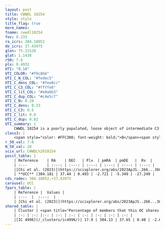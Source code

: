 ```yaml
---
layout: post
title: CWWDL 10254
style: style
title_flag: true
more_names: 
fname: cwwdl10254
fov: 0.233
ra_icrs: 304.18052
de_icrs: 37.43975
glon: 75.21528
glat: 1.1438
r50: 7.0
plx: 0.4932
UTI: "0.18"
UTI_COLOR: "#f9c8bb"
UTI_C_N_COL: "#fedec5"
UTI_C_dens_COL: "#fee8cc"
UTI_C_C3_COL: "#ffffe8"
UTI_C_lit_COL: "#e0a6b3"
UTI_C_dup_COL: "#c4e5c7"
UTI_C_N: 0.28
UTI_C_dens: 0.33
UTI_C_C3: 0.5
UTI_C_lit: 0.0
UTI_C_dup: 0.82
UTI_summary: |
    CWWDL 10254 is a poorly populated, loose object of intermediate C3 quality. It was recently reported in the literature.<br><br>This is very likely a unique object, which shares a small percentage of members with at least one previously reported entry.
class3: |
    <span style="color: #FFC300; font-weight: bold;">B</span><span style="color: #FFC300; font-weight: bold;">B</span>
r_50_val: 7.0
N_50_val: 28
scix_url: CWWDL%2010254
posit_table: |
    | Reference    | RA    | DEC   | Plx  | pmRA  | pmDE   |  Rv  |
    | :---         | :---: | :---: | :---: | :---: | :---: | :---: |
    |[Chi et al. (2023)](https://scixplorer.org/abs/2023ApJS..266...36C) | 304.13 | 37.383 | 0.502 | -2.728 | -5.325 | 2.195 |
    | **UCC** |304.181 | 37.44 | 0.493 | -2.721 | -5.349 | -27.249 | 
cds_radec: 304.18052,+37.43975
carousel: UCC
fpars_table: |
    | Reference |  Values |
    | :---  |  :---:  |
    | [Chi et al. (2023)](https://scixplorer.org/abs/2023ApJS..266...36C) | `logAge=6.34, Z=0.32` |
shared_table: |
    | Cluster | <span title="Percentage of members that this OC shares with the ones listed">%</span>   | RA   | DEC   | Plx   | pmRA  | pmDE  | Rv | UTI |
    | :-: | :-: |:-: | :-: | :-: | :-: | :-: | :-: | :-: |
    |[IC 4996](/_clusters/ic4996/)| 17.9 | 304.13 | 37.65 | 0.48 | -2.63 | -5.36 | -19.94 |0.95 |
---
```

